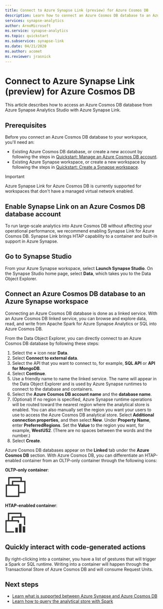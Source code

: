 ```yaml
---
title: Connect to Azure Synapse Link (preview) for Azure Cosmos DB
description: Learn how to connect an Azure Cosmos DB database to an Azure Synapse workspace with Azure Synapse Link.
services: synapse-analytics 
author: ArnoMicrosoft
ms.service: synapse-analytics 
ms.topic: quickstart
ms.subservice: synapse-link
ms.date: 04/21/2020
ms.author: acomet
ms.reviewer: jrasnick
---
```


# Connect to Azure Synapse Link (preview) for Azure Cosmos DB

This article describes how to access an Azure Cosmos DB database from Azure Synapse Analytics Studio with Azure Synapse Link.

## Prerequisites

Before you connect an Azure Cosmos DB database to your workspace, you'll need an:

* Existing Azure Cosmos DB database, or create a new account by following the steps in [Quickstart: Manage an Azure Cosmos DB account](https://docs.microsoft.com/azure/cosmos-db/how-to-manage-database-account).
* Existing Azure Synapse workspace, or create a new workspace by following the steps in [Quickstart: Create a Synapse workspace](https://docs.microsoft.com/azure/synapse-analytics/quickstart-create-workspace).

> [!IMPORTANT]
> Azure Synapse Link for Azure Cosmos DB is currently supported for workspaces that don't have a managed virtual network enabled.

## Enable Synapse Link on an Azure Cosmos DB database account

To run large-scale analytics into Azure Cosmos DB without affecting your operational performance, we recommend enabling Synapse Link for Azure Cosmos DB. Synapse Link brings HTAP capability to a container and built-in support in Azure Synapse.

## Go to Synapse Studio

From your Azure Synapse workspace, select **Launch Synapse Studio**. On the Synapse Studio home page, select **Data**, which takes you to the Data Object Explorer.

## Connect an Azure Cosmos DB database to an Azure Synapse workspace

Connecting an Azure Cosmos DB database is done as a linked service. With an Azure Cosmos DB linked service, you can browse and explore data, read, and write from Apache Spark for Azure Synapse Analytics or SQL into Azure Cosmos DB.

From the Data Object Explorer, you can directly connect to an Azure Cosmos DB database by following these steps:

1. Select the **+** icon near **Data**.
1. Select **Connect to external data**.
1. Select the API that you want to connect to, for example, **SQL API** or **API for MongoDB**.
1. Select **Continue**.
1. Use a friendly name to name the linked service. The name will appear in the Data Object Explorer and is used by Azure Synapse runtimes to connect to the database and containers.
1. Select the **Azure Cosmos DB account name** and the **database name**.
1. (Optional) If no region is specified, Azure Synapse runtime operations will be routed toward the nearest region where the analytical store is enabled. You can also manually set the region you want your users to use to access the Azure Cosmos DB analytical store. Select **Additional connection properties**, and then select **New**. Under **Property Name**, enter **PreferredRegions**. Set the **Value** to the region you want, for example, **WestUS2**. (There are no spaces between the words and the number.)
1. Select **Create**.

Azure Cosmos DB databases appear on the **Linked** tab under the **Azure Cosmos DB** section. With Azure Cosmos DB, you can differentiate an HTAP-enabled container from an OLTP-only container through the following icons:

**OLTP-only container**:

![Visualization that shows the OLTP container icon.](../media/quickstart-connect-synapse-link-cosmosdb/oltp-container.png)

**HTAP-enabled container**:

![Visualization that shows the HTAP container icon.](../media/quickstart-connect-synapse-link-cosmosdb/htap-container.png)

## Quickly interact with code-generated actions

By right-clicking into a container, you have a list of gestures that will trigger a Spark or SQL runtime. Writing into a container will happen through the Transactional Store of Azure Cosmos DB and will consume Request Units.  

## Next steps

* [Learn what is supported between Azure Synapse and Azure Cosmos DB](./concept-synapse-link-cosmos-db-support.md)
* [Learn how to query the analytical store with Spark](./how-to-query-analytical-store-spark.md)
